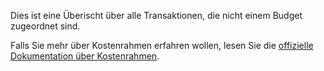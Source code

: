 Dies ist eine Überischt über alle Transaktionen, die nicht einem Budget zugeordnet sind.

Falls Sie mehr über Kostenrahmen erfahren wollen, lesen Sie die [offizielle Dokumentation über Kostenrahmen](https://firefly-iii.readthedocs.io/en/latest/concepts/budgets.html).